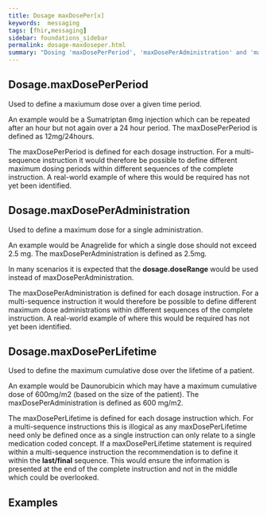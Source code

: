 ```yaml
---
title: Dosage maxDosePer[x]
keywords:  messaging
tags: [fhir,messaging]
sidebar: foundations_sidebar
permalink: dosage-maxdoseper.html
summary: "Dosing 'maxDosePerPeriod', 'maxDosePerAdministration' and 'maxDosePerLifetime' instructions"
---
```




## Dosage.maxDosePerPeriod

Used to define a maxiumum dose over a given time period. 

An example would be a Sumatriptan 6mg injection which can be repeated after an hour but not again over a 24 hour period. The maxDosePerPeriod is defined as 12mg/24hours.

The maxDosePerPeriod is defined for each dosage instruction. For a multi-sequence instruction it would therefore be possible to define different maximum dosing periods within different sequences of the complete instruction. A real-world example of where this would be required has not yet been identified.

## Dosage.maxDosePerAdministration

Used to define a maximum dose for a single administration. 

An example would be Anagrelide for which a single dose should not exceed 2.5 mg. The maxDosePerAdministration is defined as 2.5mg.

In many scenarios it is expected that the **dosage.doseRange** would be used instead of maxDosePerAdministration.

The maxDosePerAdministration is defined for each dosage instruction. For a multi-sequence instruction it would therefore be possible to define different maximum dose administrations within different sequences of the complete instruction. A real-world example of where this would be required has not yet been identified.

## Dosage.maxDosePerLifetime

Used to define the maximum cumulative dose over the lifetime of a patient. 

An example would be Daunorubicin which may have a maximum cumulative dose of 600mg/m2 (based on the size of the patient). The maxDosePerAdministration is defined as 600 mg/m2.

The maxDosePerLifetime is defined for each dosage instruction which. For a multi-sequence instructions this is illogical as any maxDosePerLifetime need only be defined once as a single instruction can only relate to a single medication coded concept. If a maxDosePerLifetime statement is required within a multi-sequence instruction the recommendation is to define it within the **last/final** sequence. This would ensure the information is presented at the end of the complete instruction and not in the middle which could be overlooked. 

## Examples

<script src="https://gist.github.com/RobertGoochUK/ef965acb8e6a8e66317281d74417c788.js"></script>